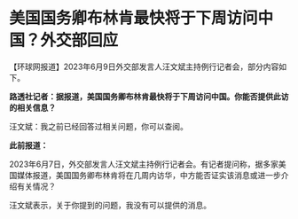 

# 美国国务卿布林肯最快将于下周访问中国？外交部回应

【环球网报道】2023年6月9日外交部发言人汪文斌主持例行记者会，部分内容如下。

**路透社记者：据报道，美国国务卿布林肯最快将于下周访问中国。你能否提供此访的相关信息？**

汪文斌：我之前已经回答过相关问题，你可以查阅。

**此前报道：**

2023年6月7日，外交部发言人汪文斌主持例行记者会。有记者提问称，据多家美国媒体报道，美国国务卿布林肯将在几周内访华，中方能否证实该消息或进一步介绍有关情况？

汪文斌表示，关于你提到的问题，我没有可以提供的消息。

